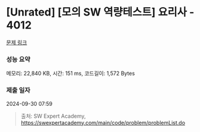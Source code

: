 # [Unrated] [모의 SW 역량테스트] 요리사 - 4012 

[문제 링크](https://swexpertacademy.com/main/code/problem/problemDetail.do?contestProbId=AWIeUtVakTMDFAVH) 

### 성능 요약

메모리: 22,840 KB, 시간: 151 ms, 코드길이: 1,572 Bytes

### 제출 일자

2024-09-30 07:59



> 출처: SW Expert Academy, https://swexpertacademy.com/main/code/problem/problemList.do